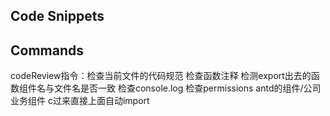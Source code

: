 ## Code Snippets
## Commands
codeReview指令：检查当前文件的代码规范 
检查函数注释
检测export出去的函数组件名与文件名是否一致 
检查console.log
检查permissions
antd的组件/公司业务组件 c过来直接上面自动import